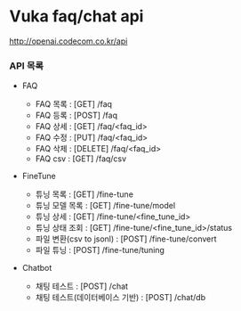 # Vuka faq/chat api

http://openai.codecom.co.kr/api

### API 목록

- FAQ
  - FAQ 목록 : [GET] /faq
  - FAQ 등록 : [POST] /faq
  - FAQ 상세 : [GET] /faq/<faq_id>
  - FAQ 수정 : [PUT] /faq/<faq_id>
  - FAQ 삭제 : [DELETE] /faq/<faq_id>
  - FAQ csv : [GET] /faq/csv

- FineTune
  - 튜닝 목록 : [GET] /fine-tune
  - 튜닝 모델 목록 : [GET] /fine-tune/model
  - 튜닝 상세 : [GET] /fine-tune/<fine_tune_id>
  - 튜닝 상태 조회 : [GET] /fine-tune/<fine_tune_id>/status
  - 파일 변환(csv to jsonl) : [POST] /fine-tune/convert
  - 파일 튜닝 : [POST] /fine-tune/tuning

- Chatbot
  - 채팅 테스트 : [POST] /chat
  - 채팅 테스트(데이터베이스 기반) : [POST] /chat/db